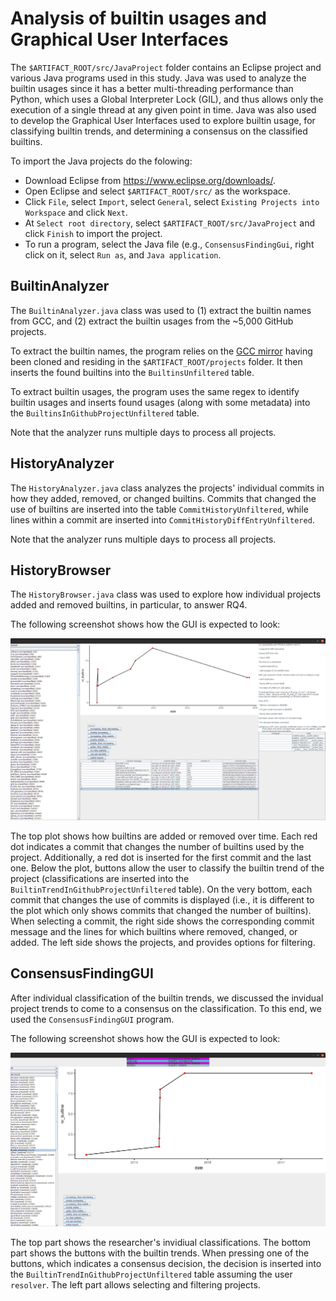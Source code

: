 # Analysis of builtin usages and Graphical User Interfaces

The `$ARTIFACT_ROOT/src/JavaProject` folder contains an Eclipse project and various Java programs used in this study. Java was used to analyze the builtin usages since it has a better multi-threading performance than Python, which uses a Global Interpreter Lock (GIL), and thus allows only the execution of a single thread at any given point in time. Java was also used to develop the Graphical User Interfaces used to explore builtin usage, for classifying builtin trends, and determining a consensus on the classified builtins.

To import the Java projects do the folowing:
* Download Eclipse from https://www.eclipse.org/downloads/.
* Open Eclipse and select `$ARTIFACT_ROOT/src/` as the workspace.
* Click `File`, select `Import`, select `General`, select `Existing Projects into Workspace` and click `Next`.
* At `Select root directory`, select `$ARTIFACT_ROOT/src/JavaProject` and click `Finish` to import the project.
* To run a program, select the Java file (e.g., `ConsensusFindingGui`, right click on it, select `Run as`, and `Java application`.


## BuiltinAnalyzer

The `BuiltinAnalyzer.java` class was used to (1) extract the builtin names from GCC, and (2) extract the builtin usages from the ~5,000 GitHub projects.

To extract the builtin names, the program relies on the [GCC mirror](https://github.com/gcc-mirror/gcc) having been cloned and residing in the `$ARTIFACT_ROOT/projects` folder. It then inserts the found builtins into the `BuiltinsUnfiltered` table.

To extract builtin usages, the program uses the same regex to identify builtin usages and inserts found usages (along with some metadata) into the `BuiltinsInGithubProjectUnfiltered` table.

Note that the analyzer runs multiple days to process all projects.

## HistoryAnalyzer

The `HistoryAnalyzer.java` class analyzes the projects' individual commits in how they added, removed, or changed builtins. Commits that changed the use of builtins are inserted into the table `CommitHistoryUnfiltered`, while lines within a commit are inserted into `CommitHistoryDiffEntryUnfiltered`.

Note that the analyzer runs multiple days to process all projects.

## HistoryBrowser

The `HistoryBrowser.java` class was used to explore how individual projects added and removed builtins, in particular, to answer RQ4.

The following screenshot shows how the GUI is expected to look:

![Screenshot of the HistoryBrowser](../screenshots/HistoryBrowser.png)

The top plot shows how builtins are added or removed over time. Each red dot indicates a commit that changes the number of builtins used by the project. Additionally, a red dot is inserted for the first commit and the last one. Below the plot, buttons allow the user to classify the builtin trend of the project (classifications are inserted into the `BuiltinTrendInGithubProjectUnfiltered` table). On the very bottom, each commit that changes the use of commits is displayed (i.e., it is different to the plot which only shows commits that changed the number of builtins). When selecting a commit, the right side shows the corresponding commit message and the lines for which builtins where removed, changed, or added. The left side shows the projects, and provides options for filtering.

## ConsensusFindingGUI


After individual classification of the builtin trends, we discussed the invidual project trends to come to a consensus on the classification. To this end, we used the `ConsensusFindingGUI` program.

The following screenshot shows how the GUI is expected to look:

![Screenshot of the ConsensusFindingGUI](../screenshots/ConsensusFindingGUI.png)

The top part shows the researcher's invidiual classifications. The bottom part shows the buttons with the builtin trends. When pressing one of the buttons, which indicates a consensus decision, the decision is inserted into the `BuiltinTrendInGithubProjectUnfiltered` table assuming the user `resolver`. The left part allows selecting and filtering projects.
